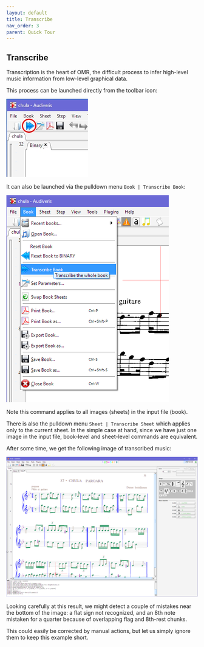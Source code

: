 ```yaml
---
layout: default
title: Transcribe
nav_order: 3
parent: Quick Tour
---
```

## Transcribe

Transcription is the heart of OMR, the difficult process to infer high-level music information
from low-level graphical data.

This process can be launched directly from the toolbar icon:

![](../assets/transcribe_button.png)

It can also be launched via the pulldown menu `Book | Transcribe Book`:

![](../assets/transcribe.png)

Note this command applies to all images (sheets) in the input file (book).

There is also the pulldown menu `Sheet | Transcribe Sheet` which applies only to the current sheet.
In the simple case at hand, since we have just one image in the input file, book-level and
sheet-level commands are equivalent.

After some time, we get the following image of transcribed music:

![](../assets/chula_transcribed.png)

Looking carefully at this result, we might detect a couple of mistakes near the bottom of the image:
a flat sign not recognized, and an 8th note mistaken for a quarter because of overlapping flag
and 8th-rest chunks.

This could easily be corrected by manual actions, but let us simply ignore them to keep this
example short.
